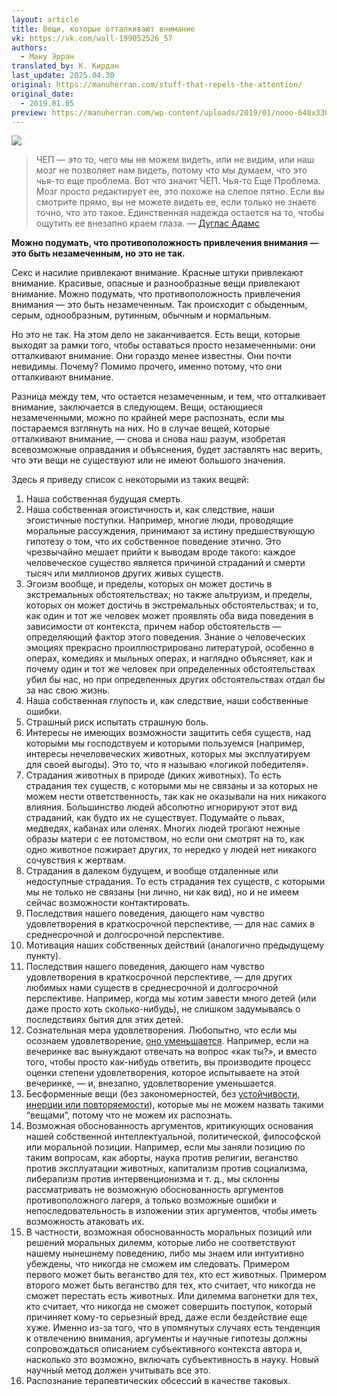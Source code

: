 ```yaml
---
layout: article
title: Вещи, которые отталкивают внимание
vk: https://vk.com/wall-199052526_57
authors:
  - Ману Эрран
translated_by: К. Кирдан
last_update: 2025.04.30
original: https://manuherran.com/stuff-that-repels-the-attention/
original_date:
  - 2019.01.05
preview: https://manuherran.com/wp-content/uploads/2019/01/nooo-640x330.png
---
```

![](https://manuherran.com/wp-content/uploads/2019/01/nooo-640x330.png)

>ЧЕП — это то, чего мы не можем видеть, или не видим, или наш мозг не позволяет нам видеть, потому что мы думаем, что это чья-то еще проблема. Вот что значит ЧЕП. Чья-то Еще Проблема. Мозг просто редактирует ее, это похоже на слепое пятно. Если вы смотрите прямо, вы не можете видеть ее, если только не знаете точно, что это такое. Единственная надежда остается на то, чтобы ощутить ее внезапно краем глаза. — [Дуглас Адамс](https://en.wikipedia.org/wiki/Somebody_else's_problem)

**Можно подумать, что противоположность привлечения внимания — это быть незамеченным, но это не так.**

Секс и насилие привлекают внимание. Красные штуки привлекают внимание. Красивые, опасные и разнообразные вещи привлекают внимание. Можно подумать, что противоположность привлечения внимания — это быть незамеченным. Так происходит с обыденным, серым, однообразным, рутинным, обычным и нормальным.

Но это не так. На этом дело не заканчивается. Есть вещи, которые выходят за рамки того, чтобы оставаться просто незамеченными: они отталкивают внимание. Они гораздо менее известны. Они почти невидимы. Почему? Помимо прочего, именно потому, что они отталкивают внимание.

Разница между тем, что остается незамеченным, и тем, что отталкивает внимание, заключается в следующем. Вещи, остающиеся незамеченными, можно по крайней мере распознать, если мы постараемся взглянуть на них. Но в случае вещей, которые отталкивают внимание, — снова и снова наш разум, изобретая всевозможные оправдания и объяснения, будет заставлять нас верить, что эти вещи не существуют или не имеют большого значения.

Здесь я приведу список с некоторыми из таких вещей:

1. Наша собственная будущая смерть.
2. Наша собственная эгоистичность и, как следствие, наши эгоистичные поступки. Например, многие люди, проводящие моральные рассуждения, принимают за истину предшествующую гипотезу о том, что их собственное поведение этично. Это чрезвычайно мешает прийти к выводам вроде такого: каждое человеческое существо является причиной страданий и смерти тысяч или миллионов других живых существ.
3. Эгоизм вообще, и пределы, которых он может достичь в экстремальных обстоятельствах; но также альтруизм, и пределы, которых он может достичь в экстремальных обстоятельствах; и то, как один и тот же человек может проявлять оба вида поведения в зависимости от контекста, причем набор обстоятельств — определяющий фактор этого поведения. Знание о человеческих эмоциях прекрасно проиллюстрировано литературой, особенно в операх, комедиях и мыльных операх, и наглядно объясняет, как и почему один и тот же человек при определенных обстоятельствах убил бы нас, но при определенных других обстоятельствах отдал бы за нас свою жизнь.
4. Наша собственная глупость и, как следствие, наши собственные ошибки.
5. Страшный риск испытать страшную боль.
6. Интересы не имеющих возможности защитить себя существ, над которыми мы господствуем и которыми пользуемся (например, интересы нечеловеческих животных, которых мы эксплуатируем для своей выгоды). Это то, что я называю «логикой победителя».
7. Страдания животных в природе (диких животных). То есть страдания тех существ, с которыми мы не связаны и за которых не можем нести ответственность, так как не оказывали на них никакого влияния. Большинство людей абсолютно игнорируют этот вид страданий, как будто их не существует. Подумайте о львах, медведях, кабанах или оленях. Многих людей трогают нежные образы матери с ее потомством, но если они смотрят на то, как одно животное пожирает других, то нередко у людей нет никакого сочувствия к жертвам.
8. Страдания в далеком будущем, и вообще отдаленные или недоступные страдания. То есть страдания тех существ, с которыми мы не только не связаны (ни лично, ни как вид), но и не имеем сейчас возможности контактировать.
9. Последствия нашего поведения, дающего нам чувство удовлетворения в краткосрочной перспективе, — для нас самих в среднесрочной и долгосрочной перспективе.
10. Мотивация наших собственных действий (аналогично предыдущему пункту).
11. Последствия нашего поведения, дающего нам чувство удовлетворения в краткосрочной перспективе, — для других любимых нами существ в среднесрочной и долгосрочной перспективе. Например, когда мы хотим завести много детей (или даже просто хоть сколько-нибудь), не слишком задумываясь о последствиях бытия для этих детей.
12. Сознательная мера удовлетворения. Любопытно, что если мы осознаем удовлетворение, [оно уменьшается](https://manuherran.com/paneudaimonia-making-plausible-the-idea-of-a-happy-universe-plus-a-technique-to-quit-smoking/). Например, если на вечеринке вас вынуждают отвечать на вопрос «как ты?», и вместо того, чтобы просто как-нибудь ответить, вы производите процесс оценки степени удовлетворения, которое испытываете на этой вечеринке, — и, внезапно, удовлетворение уменьшается.
13. Бесформенные вещи (без закономерностей, без [устойчивости, инерции или повторяемости](https://manuherran.com/the-principle-of-stability-inertia-and-recurrence/)), которые мы не можем назвать такими “вещами”, потому что не можем их распознать.
14. Возможная обоснованность аргументов, критикующих основания нашей собственной интеллектуальной, политической, философской или моральной позиции. Например, если мы заняли позицию по таким вопросам, как аборты, наука против религии, веганство против эксплуатации животных, капитализм против социализма, либерализм против интервенционизма и т. д., мы склонны рассматривать не возможную обоснованность аргументов противоположного лагеря, а только возможные ошибки и непоследовательность в изложении этих аргументов, чтобы иметь возможность атаковать их.
15. В частности, возможная обоснованность моральных позиций или решений моральных дилемм, которые либо не соответствуют нашему нынешнему поведению, либо мы знаем или интуитивно убеждены, что никогда не сможем им следовать. Примером первого может быть веганство для тех, кто ест животных. Примером второго может быть веганство для тех, кто считает, что никогда не сможет перестать есть животных. Или дилемма вагонетки для тех, кто считает, что никогда не сможет совершить поступок, который причиняет кому-то серьезный вред, даже если бездействие еще хуже. Именно из-за того, что в упомянутых случаях есть тенденция к отвлечению внимания, аргументы и научные гипотезы должны сопровождаться описанием субъективного контекста автора и, насколько это возможно, включать субъективность в науку. Новый научный метод должен учитывать все это.
16. Распознание терапевтических обсессий в качестве таковых.
